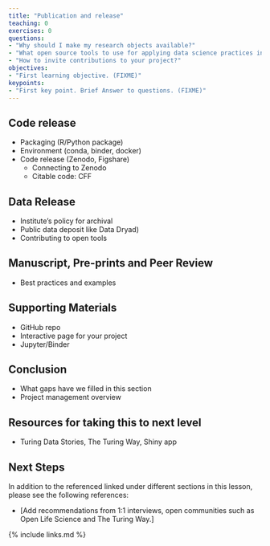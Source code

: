 ```yaml
---
title: "Publication and release"
teaching: 0
exercises: 0
questions:
- "Why should I make my research objects available?"
- "What open source tools to use for applying data science practices in bioscience?"
- "How to invite contributions to your project?" 
objectives:
- "First learning objective. (FIXME)"
keypoints:
- "First key point. Brief Answer to questions. (FIXME)"
---
```


## Code release

- Packaging (R/Python package)
- Environment (conda, binder, docker)
- Code release (Zenodo, Figshare)
  - Connecting to Zenodo
  - Citable code: CFF

## Data Release 
- Institute’s policy for archival
- Public data deposit like Data Dryad)
- Contributing to open tools

## Manuscript, Pre-prints and Peer Review

- Best practices and examples

## Supporting Materials

- GitHub repo
- Interactive page for your project
- Jupyter/Binder

## Conclusion
- What gaps have we filled in this section
- Project management overview 

## Resources for taking this to next level

- ​​Turing Data Stories, The Turing Way, Shiny app

## Next Steps

In addition to the referenced linked under different sections in this lesson, please see the following references:
- [Add recommendations from 1:1 interviews, open communities such as Open Life Science and The Turing Way.]

{% include links.md %}

